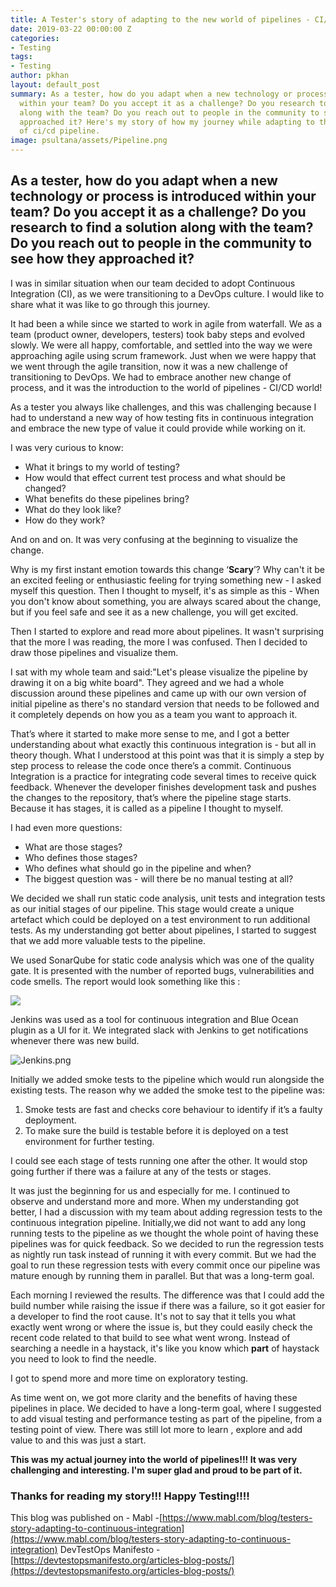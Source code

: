 ```yaml
---
title: A Tester's story of adapting to the new world of pipelines - CI/CD
date: 2019-03-22 00:00:00 Z
categories:
- Testing
tags:
- Testing
author: pkhan
layout: default_post
summary: As a tester, how do you adapt when a new technology or process is introduced
  within your team? Do you accept it as a challenge? Do you research to find a solution
  along with the team? Do you reach out to people in the community to see how they
  approached it? Here's my story of how my journey while adapting to the new world
  of ci/cd pipeline.
image: psultana/assets/Pipeline.png
---
```


## As a tester, how do you adapt when a new technology or process is introduced within your team? Do you accept it as a challenge? Do you research to find a solution along with the team? Do you reach out to people in the community to see how they approached it?

I was in similar situation when our team decided to adopt Continuous Integration (CI), as we were transitioning to a DevOps culture. I would like to share what it was like to go through this journey.
 

It had been a while since we started to work in agile from waterfall. We as a team (product owner, developers, testers) took baby steps and evolved slowly. We were all happy, comfortable, and settled into the way we were approaching agile using scrum framework. Just when we were happy that we went through the agile transition, now it was a new challenge of transitioning to DevOps. We had to embrace another new change of process, and it was the introduction to the world of pipelines - CI/CD world!
 

As a tester you always like challenges, and this was challenging because I had to understand a new way of how testing fits in continuous integration and embrace the new type of value it could provide while working on it.

I was very curious to know: 

- What it brings to my world of testing?
- How would that effect current test process and what should be changed?
- What benefits do these pipelines bring? 
- What do they look like?
- How do they work?

And on and on. It was very confusing at the beginning to visualize the change.

Why is my first instant emotion towards this change ‘**Scary**’? Why can't it be an excited feeling or enthusiastic feeling for trying something new - I asked myself this question. Then I thought to myself, it's as simple as this - When you don't know about something, you are always scared about the change, but if you feel safe and see it as a new challenge, you will get excited.


Then I started to explore and read more about pipelines. It wasn't surprising that the more I was reading, the more I was confused. Then I decided to draw those pipelines and visualize them.


I sat with my whole team and said:"Let's please visualize the pipeline by drawing it on a big white board". They agreed and we had a whole discussion around these pipelines and came up with our own version of initial pipeline as there's no standard version that needs to be followed and it completely depends on how you as a team you want to approach it. 


That’s where it started to make more sense to me, and I got a better understanding about what exactly this continuous integration is - but all in theory though. What I understood at this point was that it is simply a step by step process to release the code once there’s a commit. Continuous Integration is a practice for integrating code several times to receive quick feedback. Whenever the developer finishes development task and pushes the changes to the repository, that’s where the pipeline stage starts. Because it has stages, it is called as a pipeline I thought to myself.  


I had even more questions:

- What are those stages?
- Who defines those stages?
- Who defines what should go in the pipeline and when?
- The biggest question was - will there be no manual testing at all?

We decided we shall run static code analysis, unit tests and integration tests as our initial stages of our pipeline. This stage would create a unique artefact which could be deployed on a test environment to run additional tests. As my understanding got better about pipelines, I started to suggest that we add more valuable tests to the pipeline.

We used SonarQube for static code analysis which was one of the quality gate. It is presented with the number of reported bugs, vulnerabilities and code smells. The report would look something like this :

![]({{site.baseurl}}/pkhan/assets/Sonar_Qube_Report.png)

Jenkins was used as a tool for continuous integration and Blue Ocean plugin as a UI for it. We integrated slack with Jenkins to get notifications whenever there was new build. 

![Jenkins.png]({{site.baseurl}}/pkhan/assets/Jenkins.png)

Initially we added smoke tests to the pipeline which would run alongside the existing tests. 
The reason why we added the smoke test to the pipeline was:
1)	Smoke tests are fast and checks core behaviour to identify if it’s a faulty deployment.  
2)	To make sure the build is testable before it is deployed on a test environment for further testing.

I could see each stage of tests running one after the other. It would stop going further if there was a failure at any of the tests or stages.

It was just the beginning for us and especially for me. I continued to observe and understand more and more. When my understanding got better, I had a discussion with my team about adding regression tests to the continuous integration pipeline. Initially,we did not want to add any long running tests to the pipeline as we thought the whole point of having these pipelines was for quick feedback. So we decided to run the regression tests as nightly run task instead of running it with every commit. But we had the goal to run these regression tests with every commit once our pipeline was mature enough by running them in parallel. But that was a long-term goal.


Each morning I reviewed the results. The difference was that I could add the build number while raising the issue if there was a failure, so it got easier for a developer to find the root cause. It's not to say that it tells you what exactly went wrong or where the issue is, but they could easily check the recent code related to that build to see what went wrong. Instead of searching a needle in a haystack, it's like you know which **part** of haystack you need to look to find the needle.

I got to spend more and more time on exploratory testing. 
 
As time went on, we got more clarity and the benefits of having these pipelines in place. We decided to have a long-term goal, where I suggested to add visual testing and performance testing as part of the pipeline, from a testing point of view. There was still lot more to learn , explore and add value to and this was just a start.


**This was my actual journey into the world of pipelines!!! It was very challenging and interesting. I'm super glad and proud to be part of it.**

### **Thanks for reading my story!!!  Happy Testing!!!!**


This blog was published on -
Mabl -[https://www.mabl.com/blog/testers-story-adapting-to-continuous-integration](https://www.mabl.com/blog/testers-story-adapting-to-continuous-integration)
DevTestOps Manifesto - [https://devtestopsmanifesto.org/articles-blog-posts/](https://devtestopsmanifesto.org/articles-blog-posts/)
